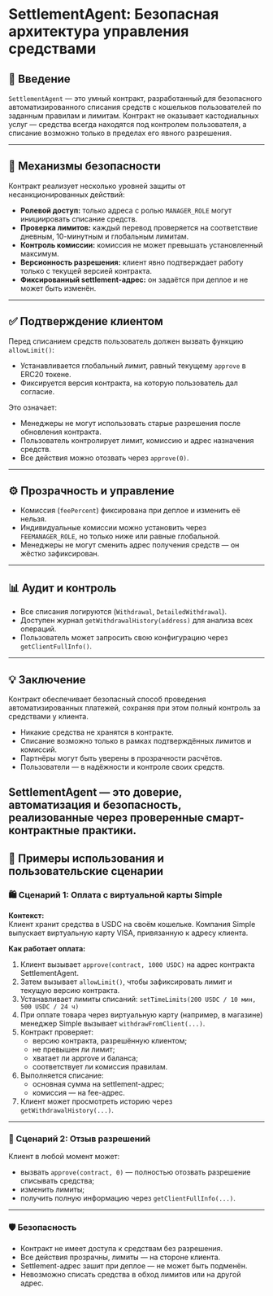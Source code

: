 # SettlementAgent: Безопасная архитектура управления средствами

## 📘 Введение

`SettlementAgent` — это умный контракт, разработанный для безопасного автоматизированного списания средств с кошельков пользователей по заданным правилам и лимитам. Контракт не оказывает кастодиальных услуг — средства всегда находятся под контролем пользователя, а списание возможно только в пределах его явного разрешения.

---

## 🔐 Механизмы безопасности

Контракт реализует несколько уровней защиты от несанкционированных действий:

- **Ролевой доступ:** только адреса с ролью `MANAGER_ROLE` могут инициировать списание средств.
- **Проверка лимитов:** каждый перевод проверяется на соответствие дневным, 10-минутным и глобальным лимитам.
- **Контроль комиссии:** комиссия не может превышать установленный максимум.
- **Версионность разрешения:** клиент явно подтверждает работу только с текущей версией контракта.
- **Фиксированный settlement-адрес:** он задаётся при деплое и не может быть изменён.

---

## ✅ Подтверждение клиентом

Перед списанием средств пользователь должен вызвать функцию `allowLimit()`:

- Устанавливается глобальный лимит, равный текущему `approve` в ERC20 токене.
- Фиксируется версия контракта, на которую пользователь дал согласие.

Это означает:

- Менеджеры не могут использовать старые разрешения после обновления контракта.
- Пользователь контролирует лимит, комиссию и адрес назначения средств.
- Все действия можно отозвать через `approve(0)`.

---

## ⚙️ Прозрачность и управление

- Комиссия (`feePercent`) фиксирована при деплое и изменить её нельзя.
- Индивидуальные комиссии можно установить через `FEEMANAGER_ROLE`, но только ниже или равные глобальной.
- Менеджеры не могут сменить адрес получения средств — он жёстко зафиксирован.

---

## 📊 Аудит и контроль

- Все списания логируются (`Withdrawal`, `DetailedWithdrawal`).
- Доступен журнал `getWithdrawalHistory(address)` для анализа всех операций.
- Пользователь может запросить свою конфигурацию через `getClientFullInfo()`.

---

## 💡 Заключение

Контракт обеспечивает безопасный способ проведения автоматизированных платежей, сохраняя при этом полный контроль за средствами у клиента.

- Никакие средства не хранятся в контракте.
- Списание возможно только в рамках подтверждённых лимитов и комиссий.
- Партнёры могут быть уверены в прозрачности расчётов.
- Пользователи — в надёжности и контроле своих средств.

SettlementAgent — это доверие, автоматизация и безопасность, реализованные через проверенные смарт-контрактные практики.
---

## 🧪 Примеры использования и пользовательские сценарии

### 🛍 Сценарий 1: Оплата с виртуальной карты Simple

**Контекст:**  
Клиент хранит средства в USDC на своём кошельке. Компания Simple выпускает виртуальную карту VISA, привязанную к адресу клиента.

**Как работает оплата:**

1. Клиент вызывает `approve(contract, 1000 USDC)` на адрес контракта SettlementAgent.
2. Затем вызывает `allowLimit()`, чтобы зафиксировать лимит и текущую версию контракта.
3. Устанавливает лимиты списаний: `setTimeLimits(200 USDC / 10 мин, 500 USDC / 24 ч)`
4. При оплате товара через виртуальную карту (например, в магазине) менеджер Simple вызывает `withdrawFromClient(...)`.
5. Контракт проверяет:
   - версию контракта, разрешённую клиентом;
   - не превышен ли лимит;
   - хватает ли approve и баланса;
   - соответствует ли комиссия правилам.
6. Выполняется списание:
   - основная сумма на settlement-адрес;
   - комиссия — на fee-адрес.
7. Клиент может просмотреть историю через `getWithdrawalHistory(...)`.

---

### 🎯 Сценарий 2: Отзыв разрешений

Клиент в любой момент может:

- вызвать `approve(contract, 0)` — полностью отозвать разрешение списывать средства;
- изменить лимиты;
- получить полную информацию через `getClientFullInfo(...)`.

---

### 🛡 Безопасность

- Контракт не имеет доступа к средствам без разрешения.
- Все действия прозрачны, лимиты — на стороне клиента.
- Settlement-адрес зашит при деплое — не может быть подменён.
- Невозможно списать средства в обход лимитов или на другой адрес.



